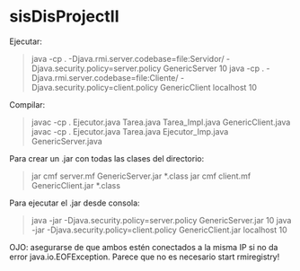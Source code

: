 sisDisProjectII
===============

Ejecutar:
>java -cp . -Djava.rmi.server.codebase=file:Servidor/ -Djava.security.policy=server.policy GenericServer 10 
>java -cp . -Djava.rmi.server.codebase=file:Cliente/ -Djava.security.policy=client.policy  GenericClient  localhost  10

Compilar:
>javac -cp . Ejecutor.java Tarea.java Tarea_Impl.java GenericClient.java
>javac -cp . Ejecutor.java Tarea.java Ejecutor_Imp.java GenericServer.java

Para crear un .jar con todas las clases del directorio:
>jar cmf server.mf GenericServer.jar *.class
>jar cmf client.mf GenericClient.jar *.class

Para ejecutar el .jar desde consola:
>java -jar -Djava.security.policy=server.policy GenericServer.jar 10
>java -jar -Djava.security.policy=client.policy GenericClient.jar localhost  10

OJO: asegurarse de que ambos estén conectados a la misma IP si no da error  java.io.EOFException.
Parece que no es necesario start rmiregistry!
